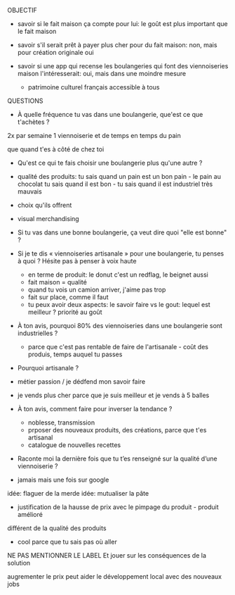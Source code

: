 OBJECTIF

- savoir si le fait maison ça compte pour lui: le goût est plus important que le fait maison
- savoir s'il serait prêt à payer plus cher pour du fait maison: non, mais pour création originale oui
- savoir si une app qui recense les boulangeries qui font des viennoiseries maison l'intéresserait: oui, mais dans une moindre mesure

  - patrimoine culturel français accessible à tous

QUESTIONS

- À quelle fréquence tu vas dans une boulangerie, que'est ce que t'achètes ?

2x par semaine
1 viennoiserie et de temps en temps du pain

que quand t'es à côté de chez toi

- Qu'est ce qui te fais choisir une boulangerie plus qu'une autre ?

- qualité des produits: tu sais quand un pain est un bon pain - le pain au chocolat tu sais quand il est bon - tu sais quand il est industriel très mauvais
- choix qu'ils offrent
- visual merchandising

- Si tu vas dans une bonne boulangerie, ça veut dire quoi "elle est bonne" ?

- Si je te dis « viennoiseries artisanale » pour une boulangerie, tu penses à quoi ? Hésite pas à penser à voix haute

  - en terme de produit: le donut c'est un redflag, le beignet aussi
  - fait maison = qualité
  - quand tu vois un camion arriver, j'aime pas trop
  - fait sur place, comme il faut
  - tu peux avoir deux aspects: le savoir faire vs le gout: lequel est meilleur ? priorité au goût

- À ton avis, pourquoi 80% des viennoiseries dans une boulangerie sont industrielles ?

  - parce que c'est pas rentable de faire de l'artisanale - coût des produis, temps auquel tu passes

- Pourquoi artisanale ?
- métier passion / je dédfend mon savoir faire
- je vends plus cher parce que je suis meilleur et je vends à 5 balles

- À ton avis, comment faire pour inverser la tendance ?

  - noblesse, transmission
  - prposer des nouveaux produits, des créations, parce que t'es artisanal
  - catalogue de nouvelles recettes

- Raconte moi la dernière fois que tu t’es renseigné sur la qualité d’une viennoiserie ?
- jamais mais une fois sur google

idée: flaguer de la merde
idée: mutualiser la pâte

- justification de la hausse de prix avec le pimpage du produit - produit amélioré

différent de la qualité des produits

- cool parce que tu sais pas où aller

NE PAS MENTIONNER LE LABEL
Et jouer sur les conséquences de la solution

augrementer le prix peut aider le développement local avec des nouveaux jobs
